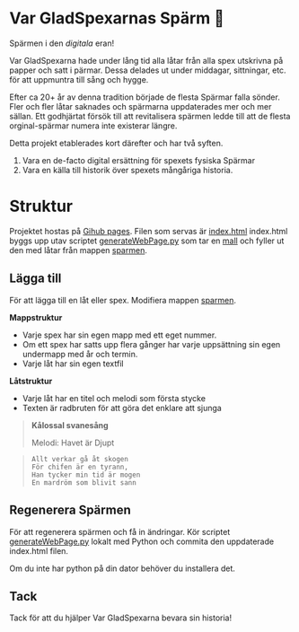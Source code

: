 ﻿#  Var GladSpexarnas Spärm 🍍

Spärmen i den *digitala* eran!

Var GladSpexarna hade under lång tid alla låtar från alla spex utskrivna på papper och satt i pärmar. Dessa delades ut under middagar, sittningar, etc. för att uppmuntra till sång och hygge.

Efter ca 20+ år av denna tradition började de flesta Spärmar falla sönder. Fler och fler låtar saknades och spärmarna uppdaterades mer och mer sällan. Ett godhjärtat försök till att revitalisera spärmen ledde till att de flesta orginal-spärmar numera inte existerar längre.

Detta projekt etablerades kort därefter och har två syften.

 1. Vara en de-facto digital ersättning för spexets fysiska Spärmar
 2. Vara en källa till historik över spexets mångåriga historia.

# Struktur

Projektet hostas på [Gihub pages](https://pages.github.com/).
Filen som servas är [index.html](https://github.com/vargladspexarna/vargladspexarna.github.io/blob/main/index.html "index.html")
index.html byggs upp utav scriptet [generateWebPage.py](https://github.com/vargladspexarna/vargladspexarna.github.io/blob/main/generateWebPage.py "generateWebPage.py") som tar en [mall](https://github.com/vargladspexarna/vargladspexarna.github.io/blob/main/pageTemplate.html "pageTemplate.html") och fyller ut den med låtar från mappen [sparmen](https://github.com/vargladspexarna/vargladspexarna.github.io/tree/main/sparmen "sparmen").

## Lägga till

För att lägga till en låt eller spex. Modifiera mappen [sparmen](https://github.com/vargladspexarna/vargladspexarna.github.io/tree/main/sparmen "sparmen").

**Mappstruktur**
 - Varje spex har sin egen mapp med ett eget nummer. 
 - Om ett spex har satts upp flera gånger har varje
   uppsättning sin egen undermapp med år och termin.
 - Varje låt har sin egen textfil

**Låtstruktur**
 - Varje låt har en titel och melodi som första stycke
 - Texten är radbruten för att göra det enklare att sjunga
 
> <b>Kålossal svanesång</b>
>
>  Melodi: Havet är Djupt

>     Allt verkar gå åt skogen
>     För chifen är en tyrann,
>     Han tycker min tid är mogen
>     En mardröm som blivit sann

## Regenerera Spärmen

För att regenerera spärmen och få in ändringar. Kör scriptet [generateWebPage.py](https://github.com/vargladspexarna/vargladspexarna.github.io/blob/main/generateWebPage.py "generateWebPage.py") lokalt med Python och commita den uppdaterade index.html filen.

Om du inte har python på din dator behöver du installera det.

## Tack
Tack för att du hjälper Var GladSpexarna bevara sin historia!
